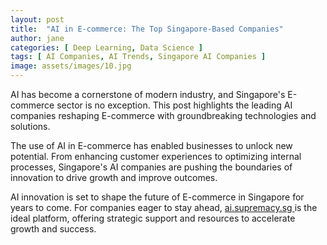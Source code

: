 ```yaml
---
layout: post
title:  "AI in E-commerce: The Top Singapore-Based Companies"
author: jane
categories: [ Deep Learning, Data Science ]
tags: [ AI Companies, AI Trends, Singapore AI Companies ]
image: assets/images/10.jpg
---
```


AI has become a cornerstone of modern industry, and Singapore's E-commerce sector is no exception. This post highlights the leading AI companies reshaping E-commerce with groundbreaking technologies and solutions.

The use of AI in E-commerce has enabled businesses to unlock new potential. From enhancing customer experiences to optimizing internal processes, Singapore's AI companies are pushing the boundaries of innovation to drive growth and improve outcomes.

AI innovation is set to shape the future of E-commerce in Singapore for years to come. For companies eager to stay ahead, <a href="https://ai.supremacy.sg" target="_blank"> ai.supremacy.sg </a> is the ideal platform, offering strategic support and resources to accelerate growth and success.
